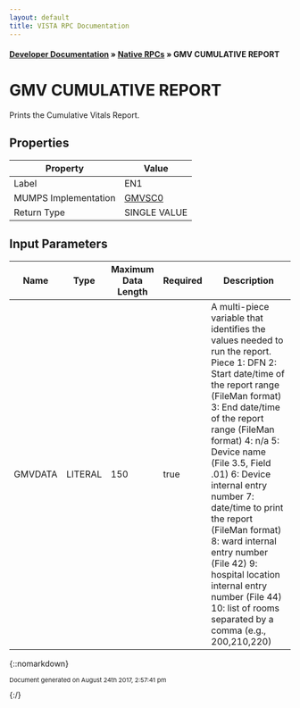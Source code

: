 ```yaml
---
layout: default
title: VISTA RPC Documentation
---
```


#### [Developer Documentation](../index) &#187; [Native RPCs](TableOfContents) &#187; GMV CUMULATIVE REPORT<br/>
# GMV CUMULATIVE REPORT

Prints the Cumulative Vitals Report.

## Properties

Property | Value
--- | ---
Label | EN1
MUMPS Implementation | [GMVSC0](http://code.osehra.org/dox/Routine_GMVSC0_source.html)
Return Type | SINGLE VALUE


## Input Parameters

Name | Type | Maximum Data Length | Required | Description
--- | --- | --- | --- | ---
GMVDATA | LITERAL | 150 | true | A multi-piece variable that identifies the values needed to run the report.  Piece  1: DFN        2: Start date/time of the report range (FileMan format)        3: End date/time of the report range (FileMan format)        4: n/a        5: Device name (File 3.5, Field .01)        6: Device internal entry number        7: date/time to print the report (FileMan format)        8: ward internal entry number (File 42)        9: hospital location internal entry number (File 44)       10: list of rooms separated by a comma (e.g., 200,210,220)



{::nomarkdown} <br/><p style="font-size: 11px">Document generated on August 24th 2017, 2:57:41 pm</p>{:/}
